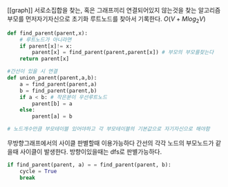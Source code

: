[[graph]]
서로소집합을 찾는, 혹은 그래프끼리 연결되어있지 않는것을 찾는 알고리즘
부모를 먼저자기자신으로 초기화
루트노드를 찾아서 기록한다.
$O(V+Mlog_2V)$


```python
def find_parent(parent,x):
	# 루트노드가 아니라면
	if parent[x]!= x:
		parent[x] = find_parent(parent,parent[x]) # 부모의 부모를찾는다
	return parent[x]

#간선이 있을 시 연결
def union_parent(parent,a,b):
	a = find_parent(parent,a)
	b = find_parent(parent,b)
	if a < b: # 작은분이 우선루트노드
		parent[b] = a
	else:
		parent[a] = b

# 노드개수만큼 부모테이블 있어야하고 각 부모테이블의 기본값으로 자기자신으로 해야함
```

무방향그래프에서의 사이클 판별할때 이용가능하다
간선의 각각 노드의 부모노드가 같을때 사이클이 발생한다.
방향이있을때는 dfs로 판별가능하다.
```python
if find_parent(parent, a) = = find_parent(parent, b):
	cycle = True 
	break
```